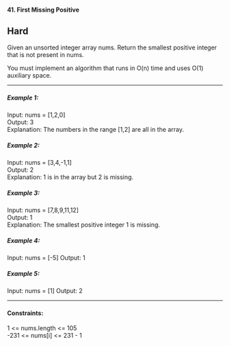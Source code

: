 #### 41. First Missing Positive
Hard
---
Given an unsorted integer array nums. Return the smallest positive integer that is not present in nums.

You must implement an algorithm that runs in O(n) time and uses O(1) auxiliary space.

---

##### Example 1:
Input: nums = [1,2,0]<br>
Output: 3<br>
Explanation: The numbers in the range [1,2] are all in the array.

##### Example 2:
Input: nums = [3,4,-1,1]<br>
Output: 2<br>
Explanation: 1 is in the array but 2 is missing.

##### Example 3:
Input: nums = [7,8,9,11,12]<br>
Output: 1<br>
Explanation: The smallest positive integer 1 is missing.

##### Example 4:
Input: nums = [-5]
Output: 1

##### Example 5:
Input: nums = [1]
Output: 2

---

#### Constraints:

1 <= nums.length <= 105 <br>
-231 <= nums[i] <= 231 - 1
